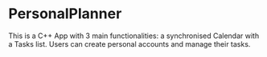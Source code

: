 # PersonalPlanner
This is a C++ App with 3 main functionalities: a synchronised Calendar with a Tasks list. Users can create personal accounts and manage their tasks.
